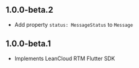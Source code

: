 ## 1.0.0-beta.2

* Add property `status: MessageStatus` to `Message`

## 1.0.0-beta.1

* Implements LeanCloud RTM Flutter SDK
